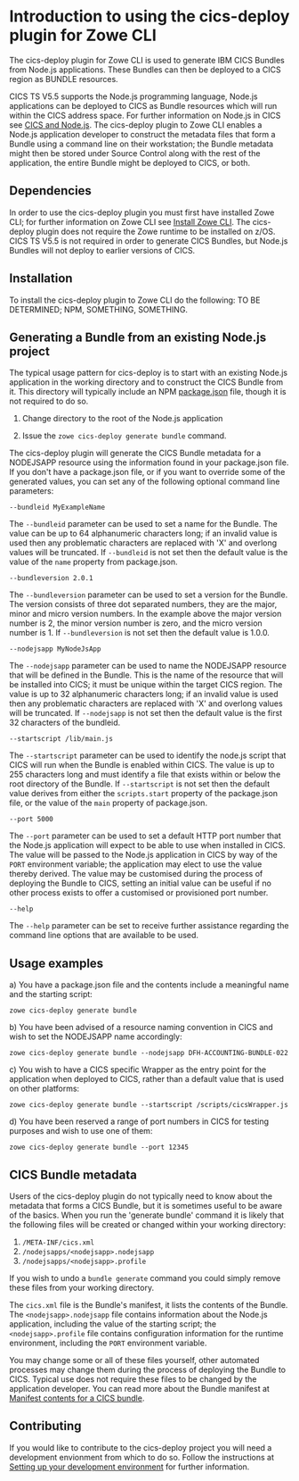 # Introduction to using the cics-deploy plugin for Zowe CLI

The cics-deploy plugin for Zowe CLI is used to generate IBM CICS Bundles from Node.js applications. These Bundles can then be deployed to a CICS region as BUNDLE resources.

CICS TS V5.5 supports the Node.js programming language, Node.js applications can be deployed to CICS as Bundle resources which will run within the CICS address space. For further information on Node.js in CICS see [CICS and Node.js](https://www.ibm.com/support/knowledgecenter/en/SSGMCP_5.5.0/fundamentals/node/nodeintro.html). The cics-deploy plugin to Zowe CLI enables a Node.js application developer to construct the metadata files that form a Bundle using a command line on their workstation; the Bundle metadata might then be stored under Source Control along with the rest of the application, the entire Bundle might be deployed to CICS, or both.

## Dependencies

In order to use the cics-deploy plugin you must first have installed Zowe CLI; for further information on Zowe CLI see [Install Zowe CLI](https://zowe.github.io/docs-site/latest/user-guide/cli-installcli.html). The cics-deploy plugin does not require the Zowe runtime to be installed on z/OS. CICS TS V5.5 is not required in order to generate CICS Bundles, but Node.js Bundles will not deploy to earlier versions of CICS.

## Installation

To install the cics-deploy plugin to Zowe CLI do the following: TO BE DETERMINED; NPM, SOMETHING, SOMETHING.

## Generating a Bundle from an existing Node.js project

The typical usage pattern for cics-deploy is to start with an existing Node.js application in the working directory and to construct the CICS Bundle from it. This directory will typically include an NPM [package.json](https://docs.npmjs.com/files/package.json) file, though it is not required to do so.

1. Change directory to the root of the Node.js application

2. Issue the `zowe cics-deploy generate bundle` command.

The cics-deploy plugin will generate the CICS Bundle metadata for a NODEJSAPP resource using the information found in your package.json file. If you don't have a package.json file, or if you want to override some of the generated values, you can set any of the following optional command line parameters:

`--bundleid MyExampleName`

The `--bundleid` parameter can be used to set a name for the Bundle. The value can be up to 64 alphanumeric characters long; if an invalid value is used then any problematic characters are replaced with 'X' and overlong values will be truncated. If `--bundleid` is not set then the default value is the value of the `name` property from package.json.

`--bundleversion 2.0.1`

The `--bundleversion` parameter can be used to set a version for the Bundle. The version consists of three dot separated numbers, they are the major, minor and micro version numbers. In the example above the major version number is 2, the minor version number is zero, and the micro version number is 1. If `--bundleversion` is not set then the default value is 1.0.0.

`--nodejsapp MyNodeJsApp`

The `--nodejsapp` parameter can be used to name the NODEJSAPP resource that will be defined in the Bundle. This is the name of the resource that will be installed into CICS; it must be unique within the target CICS region. The value is up to 32 alphanumeric characters long; if an invalid value is used then any problematic characters are replaced with 'X' and overlong values will be truncated. If `--nodejsapp` is not set then the default value is the first 32 characters of the bundleid.

`--startscript /lib/main.js`

The `--startscript` parameter can be used to identify the node.js script that CICS will run when the Bundle is enabled within CICS. The value is up to 255 characters long and must identify a file that exists within or below the root directory of the Bundle. If `--startscript` is not set then the default value derives from either the `scripts.start` property of the package.json file, or the value of the `main` property of package.json.

`--port 5000`

The `--port` parameter can be used to set a default HTTP port number that the Node.js application will expect to be able to use when installed in CICS. The value will be passed to the Node.js application in CICS by way of the `PORT` environment variable; the application may elect to use the value thereby derived. The value may be customised during the process of deploying the Bundle to CICS, setting an initial value can be useful if no other process exists to offer a customised or provisioned port number.

`--help`

The `--help` parameter can be set to receive further assistance regarding the command line options that are available to be used.


## Usage examples

a) You have a package.json file and the contents include a meaningful name and the starting script:

  `zowe cics-deploy generate bundle`

b) You have been advised of a resource naming convention in CICS and wish to set the NODEJSAPP name accordingly:

  `zowe cics-deploy generate bundle --nodejsapp DFH-ACCOUNTING-BUNDLE-022`

c) You wish to have a CICS specific Wrapper as the entry point for the application when deployed to CICS, rather than a default value that is used on other platforms:

  `zowe cics-deploy generate bundle --startscript /scripts/cicsWrapper.js`

d) You have been reserved a range of port numbers in CICS for testing purposes and wish to use one of them:

  `zowe cics-deploy generate bundle --port 12345`


## CICS Bundle metadata

Users of the cics-deploy plugin do not typically need to know about the metadata that forms a CICS Bundle, but it is sometimes useful to be aware of the basics. When you run the 'generate bundle' command it is likely that the following files will be created or changed within your working directory:

1. `/META-INF/cics.xml`
2. `/nodejsapps/<nodejsapp>.nodejsapp`
3. `/nodejsapps/<nodejsapp>.profile`

If you wish to undo a `bundle generate` command you could simply remove these files from your working directory.

The `cics.xml` file is the Bundle's manifest, it lists the contents of the Bundle. The `<nodejsapp>.nodejsapp` file contains information about the Node.js application, including the value of the starting script; the `<nodejsapp>.profile` file contains configuration information for the runtime environment, including the `PORT` environment variable.

You may change some or all of these files yourself, other automated processes may change them during the process of deploying the Bundle to CICS. Typical use does not require these files to be changed by the application developer. You can read more about the Bundle manifest at [Manifest contents for a CICS bundle](https://www.ibm.com/support/knowledgecenter/en/SSGMCP_5.5.0/configuring/resources/manifestdefinitions.html).

## Contributing

If you would like to contribute to the cics-deploy project you will need a development envionment from which to do so. Follow the instructions at [Setting up your development environment](./tutorials/Setup.md) for further information.